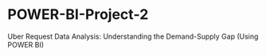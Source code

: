 # POWER-BI-Project-2
Uber Request Data Analysis: Understanding the Demand-Supply Gap (Using POWER BI)
